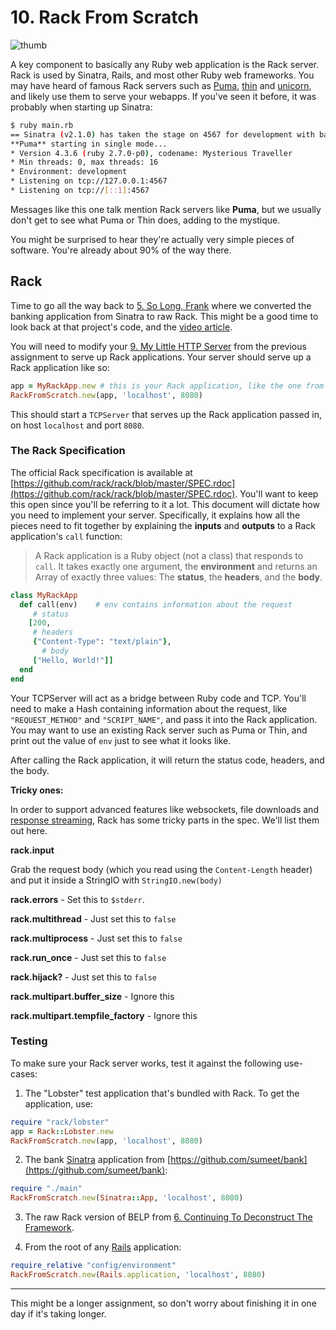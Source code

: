 # 10. Rack From Scratch

![thumb](thumb.jpg)

A key component to basically any Ruby web application is the Rack server. Rack is used by Sinatra, Rails, and most other Ruby web frameworks. You may have heard of famous Rack servers such as [Puma](https://puma.io/), [thin](https://github.com/macournoyer/thin) and [unicorn](https://github.com/defunkt/unicorn), and likely use them to serve your webapps. If you've seen it before, it was probably when starting up Sinatra:

```bash
$ ruby main.rb
== Sinatra (v2.1.0) has taken the stage on 4567 for development with backup from **Puma**
**Puma** starting in single mode...
* Version 4.3.6 (ruby 2.7.0-p0), codename: Mysterious Traveller
* Min threads: 0, max threads: 16
* Environment: development
* Listening on tcp://127.0.0.1:4567
* Listening on tcp://[::1]:4567
```

Messages like this one talk mention Rack servers like **Puma**, but we usually don't get to see what Puma or Thin does, adding to the mystique.

You might be surprised to hear they're actually very simple pieces of software. You're already about 90% of the way there.

## Rack

Time to go all the way back to [5. So Long, Frank](../05-so-long-frank-****•(ruby,webdev)) where we converted the banking application from Sinatra to raw Rack. This might be a good time to look back at that project's code, and the [video article](https://thoughtbot.com/upcase/videos/rack).

You will need to modify your [9. My Little HTTP Server](../09-my-little-http-server-***••(ruby,webdev,sockets)) from the previous assignment to serve up Rack applications. Your server should serve up a Rack application like so:

```ruby
app = MyRackApp.new # this is your Rack application, like the one from # 5. So Long, Frank
RackFromScratch.new(app, 'localhost', 8080)
```

This should start a `TCPServer` that serves up the Rack application passed in, on host `localhost` and port `8080`.

### The Rack Specification

The official Rack specification is available at [https://github.com/rack/rack/blob/master/SPEC.rdoc](https://github.com/rack/rack/blob/master/SPEC.rdoc). You'll want to keep this open since you'll be referring to it a lot. This document will dictate how you need to implement your server. Specifically, it explains how all the pieces need to fit together by explaining the **inputs** and **outputs** to a Rack application's `call` function:

> A Rack application is a Ruby object (not a class) that responds to `call`. It takes exactly one argument, the **environment** and returns an Array of exactly three values: The **status**, the **headers**, and the **body**.
> 

```ruby
class MyRackApp
  def call(env)    # env contains information about the request
     # status
    [200,
     # headers
     {"Content-Type": "text/plain"},
	   # body 
     ["Hello, World!"]]
  end
end
```

Your TCPServer will act as a bridge between Ruby code and TCP. You'll need to make a Hash containing information about the request, like `"REQUEST_METHOD"` and `"SCRIPT_NAME"`, and pass it into the Rack application. You may want to use an existing Rack server such as Puma or Thin, and print out the value of `env` just to see what it looks like.

After calling the Rack application, it will return the status code, headers, and the body.

**Tricky ones:**

In order to support advanced features like websockets, file downloads and [response streaming](https://en.wikipedia.org/wiki/Chunked_transfer_encoding), Rack has some tricky parts in the spec. We'll list them out here.

**rack.input**

Grab the request body (which you read using the `Content-Length` header) and put it inside a StringIO with `StringIO.new(body)`

**rack.errors** - Set this to `$stderr`.

**rack.multithread** - Just set this to `false`

**rack.multiprocess** - Just set this to `false`

**rack.run_once** - Just set this to `false`

**rack.hijack?** - Just set this to `false` 

**rack.multipart.buffer_size** - Ignore this

**rack.multipart.tempfile_factory** - Ignore this

### Testing

To make sure your Rack server works, test it against the following use-cases:

1. The "Lobster" test application that's bundled with Rack. To get the application, use:

```ruby
require "rack/lobster"
app = Rack::Lobster.new
RackFromScratch.new(app, 'localhost', 8080)
```

2. The bank [Sinatra](https://github.com/sinatra/sinatra#using-a-classic-style-application-with-a-configru) application from [https://github.com/sumeet/bank](https://github.com/sumeet/bank):

```ruby
require "./main"
RackFromScratch.new(Sinatra::App, 'localhost', 8080)
```

3. The raw Rack version of BELP from [6. Continuing To Deconstruct The Framework](../06-continuing-to-deconstruct-the-framework-****•(ruby,webdev)).

4. From the root  of any [Rails](https://guides.rubyonrails.org/rails_on_rack.html#rackup) application:

```ruby
require_relative "config/environment"
RackFromScratch.new(Rails.application, 'localhost', 8080)
```

---

This might be a longer assignment, so don't worry about finishing it in one day if it's taking longer.